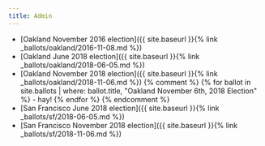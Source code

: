 ```yaml
---
title: Admin
---
```


- [Oakland November 2016 election]({{ site.baseurl }}{% link _ballots/oakland/2016-11-08.md %})
- [Oakland June 2018 election]({{ site.baseurl }}{% link _ballots/oakland/2018-06-05.md %})
- [Oakland November 2018 election]({{ site.baseurl }}{% link _ballots/oakland/2018-11-06.md %})
    {% comment %}
    {% for ballot in site.ballots | where: ballot.title, "Oakland November 6th, 2018 Election" %}
        - hay!
    {% endfor %}
    {% endcomment %}
- [San Francisco June 2018 election]({{ site.baseurl }}{% link _ballots/sf/2018-06-05.md %})
- [San Francisco November 2018 election]({{ site.baseurl }}{% link _ballots/sf/2018-11-06.md %})
